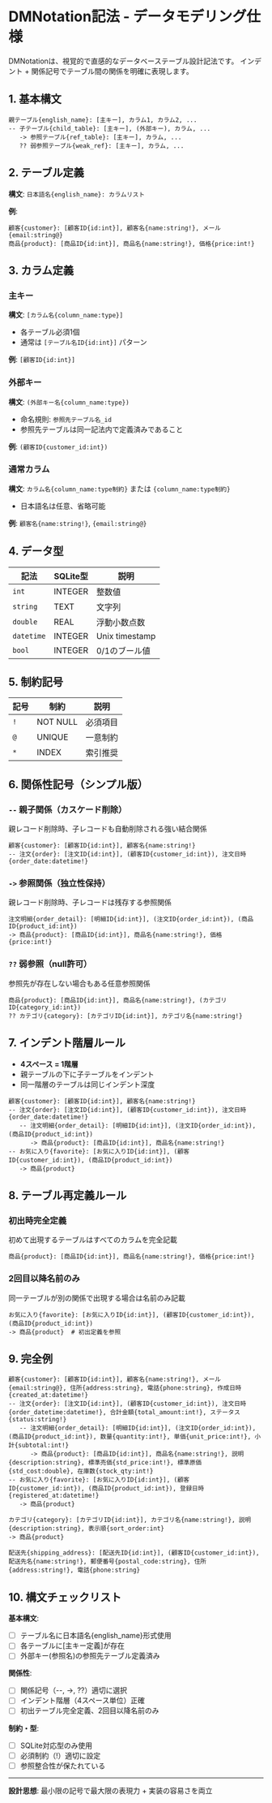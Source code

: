 # DMNotation記法 - データモデリング仕様

DMNotationは、視覚的で直感的なデータベーステーブル設計記法です。
インデント + 関係記号でテーブル間の関係を明確に表現します。

## 1. 基本構文

```
親テーブル{english_name}: [主キー], カラム1, カラム2, ...
-- 子テーブル{child_table}: [主キー], (外部キー), カラム, ...
   -> 参照テーブル{ref_table}: [主キー], カラム, ...
   ?? 弱参照テーブル{weak_ref}: [主キー], カラム, ...
```

## 2. テーブル定義

**構文**: `日本語名{english_name}: カラムリスト`

**例**:
```
顧客{customer}: [顧客ID{id:int}], 顧客名{name:string!}, メール{email:string@}
商品{product}: [商品ID{id:int}], 商品名{name:string!}, 価格{price:int!}
```

## 3. カラム定義

### 主キー
**構文**: `[カラム名{column_name:type}]`
- 各テーブル必須1個
- 通常は `[テーブル名ID{id:int}]` パターン

**例**: `[顧客ID{id:int}]`

### 外部キー
**構文**: `(外部キー名{column_name:type})`
- 命名規則: `参照先テーブル名_id`
- 参照先テーブルは同一記法内で定義済みであること

**例**: `(顧客ID{customer_id:int})`

### 通常カラム
**構文**: `カラム名{column_name:type制約}` または `{column_name:type制約}`
- 日本語名は任意、省略可能

**例**: `顧客名{name:string!}`, `{email:string@}`

## 4. データ型

| 記法 | SQLite型 | 説明 |
|------|----------|------|
| `int` | INTEGER | 整数値 |
| `string` | TEXT | 文字列 |
| `double` | REAL | 浮動小数点数 |
| `datetime` | INTEGER | Unix timestamp |
| `bool` | INTEGER | 0/1のブール値 |

## 5. 制約記号

| 記号 | 制約 | 説明 |
|------|------|------|
| `!` | NOT NULL | 必須項目 |
| `@` | UNIQUE | 一意制約 |
| `*` | INDEX | 索引推奨 |

## 6. 関係性記号（シンプル版）

### `--` 親子関係（カスケード削除）
親レコード削除時、子レコードも自動削除される強い結合関係

```
顧客{customer}: [顧客ID{id:int}], 顧客名{name:string!}
-- 注文{order}: [注文ID{id:int}], (顧客ID{customer_id:int}), 注文日時{order_date:datetime!}
```

### `->` 参照関係（独立性保持）
親レコード削除時、子レコードは残存する参照関係

```
注文明細{order_detail}: [明細ID{id:int}], (注文ID{order_id:int}), (商品ID{product_id:int})
-> 商品{product}: [商品ID{id:int}], 商品名{name:string!}, 価格{price:int!}
```

### `??` 弱参照（null許可）
参照先が存在しない場合もある任意参照関係

```
商品{product}: [商品ID{id:int}], 商品名{name:string!}, (カテゴリID{category_id:int})
?? カテゴリ{category}: [カテゴリID{id:int}], カテゴリ名{name:string!}
```

## 7. インデント階層ルール

- **4スペース = 1階層**
- 親テーブルの下に子テーブルをインデント
- 同一階層のテーブルは同じインデント深度

```
顧客{customer}: [顧客ID{id:int}], 顧客名{name:string!}
-- 注文{order}: [注文ID{id:int}], (顧客ID{customer_id:int}), 注文日時{order_date:datetime!}
   -- 注文明細{order_detail}: [明細ID{id:int}], (注文ID{order_id:int}), (商品ID{product_id:int})
      -> 商品{product}: [商品ID{id:int}], 商品名{name:string!}
-- お気に入り{favorite}: [お気に入りID{id:int}], (顧客ID{customer_id:int}), (商品ID{product_id:int})
   -> 商品{product}
```

## 8. テーブル再定義ルール

### 初出時完全定義
初めて出現するテーブルはすべてのカラムを完全記載

```
商品{product}: [商品ID{id:int}], 商品名{name:string!}, 価格{price:int!}
```

### 2回目以降名前のみ
同一テーブルが別の関係で出現する場合は名前のみ記載

```
お気に入り{favorite}: [お気に入りID{id:int}], (顧客ID{customer_id:int}), (商品ID{product_id:int})
-> 商品{product}  # 初出定義を参照
```

## 9. 完全例

```
顧客{customer}: [顧客ID{id:int}], 顧客名{name:string!}, メール{email:string@}, 住所{address:string}, 電話{phone:string}, 作成日時{created_at:datetime!}
-- 注文{order}: [注文ID{id:int}], (顧客ID{customer_id:int}), 注文日時{order_datetime:datetime!}, 合計金額{total_amount:int!}, ステータス{status:string!}
   -- 注文明細{order_detail}: [明細ID{id:int}], (注文ID{order_id:int}), (商品ID{product_id:int}), 数量{quantity:int!}, 単価{unit_price:int!}, 小計{subtotal:int!}
      -> 商品{product}: [商品ID{id:int}], 商品名{name:string!}, 説明{description:string}, 標準売価{std_price:int!}, 標準原価{std_cost:double}, 在庫数{stock_qty:int!}
-- お気に入り{favorite}: [お気に入りID{id:int}], (顧客ID{customer_id:int}), (商品ID{product_id:int}), 登録日時{registered_at:datetime!}
   -> 商品{product}

カテゴリ{category}: [カテゴリID{id:int}], カテゴリ名{name:string!}, 説明{description:string}, 表示順{sort_order:int}
-> 商品{product}

配送先{shipping_address}: [配送先ID{id:int}], (顧客ID{customer_id:int}), 配送先名{name:string!}, 郵便番号{postal_code:string}, 住所{address:string!}, 電話{phone:string}
```

## 10. 構文チェックリスト

**基本構文**:
- [ ] テーブル名に日本語名{english_name}形式使用
- [ ] 各テーブルに[主キー定義]が存在
- [ ] 外部キー(参照名)の参照先テーブル定義済み

**関係性**:
- [ ] 関係記号（--, ->, ??）適切に選択
- [ ] インデント階層（4スペース単位）正確
- [ ] 初出テーブル完全定義、2回目以降名前のみ

**制約・型**:
- [ ] SQLite対応型のみ使用
- [ ] 必須制約（!）適切に設定
- [ ] 参照整合性が保たれている

---

**設計思想**: 最小限の記号で最大限の表現力 + 実装の容易さを両立